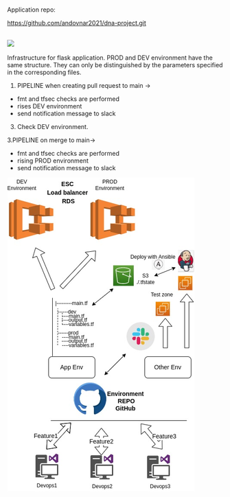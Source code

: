 # 
Application repo:

https://github.com/andovnar2021/dna-project.git



<br>
<img src="https://github.com/andovnar2021/infra_flask_app/workflows/Terraform/badge.svg?branch=main">
<br>

Infrastructure for flask application. PROD and DEV environment have the same structure. They can only be distinguished by the parameters specified in the corresponding files.
<br>
1. PIPELINE when creating pull request to main ->

- fmt and tfsec checks are performed
- rises DEV environment
- send notification message to slack

3. Check DEV environment.

3.PIPELINE on merge to main->
- fmt and tfsec checks are performed
- rising PROD environment
- send notification message to slack

![image1](/Shema.jpg)



